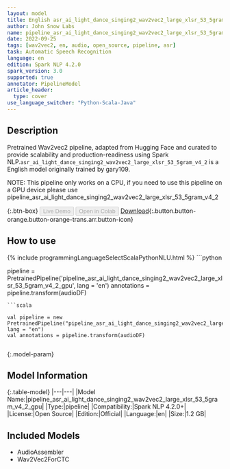 ```yaml
---
layout: model
title: English asr_ai_light_dance_singing2_wav2vec2_large_xlsr_53_5gram_v4_2_gpu TFWav2Vec2ForCTC from gary109
author: John Snow Labs
name: pipeline_asr_ai_light_dance_singing2_wav2vec2_large_xlsr_53_5gram_v4_2_gpu
date: 2022-09-25
tags: [wav2vec2, en, audio, open_source, pipeline, asr]
task: Automatic Speech Recognition
language: en
edition: Spark NLP 4.2.0
spark_version: 3.0
supported: true
annotator: PipelineModel
article_header:
  type: cover
use_language_switcher: "Python-Scala-Java"
---
```


## Description

Pretrained Wav2vec2  pipeline, adapted from Hugging Face and curated to provide scalability and production-readiness using Spark NLP.`asr_ai_light_dance_singing2_wav2vec2_large_xlsr_53_5gram_v4_2` is a English model originally trained by gary109.

NOTE: This pipeline only works on a CPU, if you need to use this pipeline on a GPU device please use pipeline_asr_ai_light_dance_singing2_wav2vec2_large_xlsr_53_5gram_v4_2

{:.btn-box}
<button class="button button-orange" disabled>Live Demo</button>
<button class="button button-orange" disabled>Open in Colab</button>
[Download](https://s3.amazonaws.com/auxdata.johnsnowlabs.com/public/models/pipeline_asr_ai_light_dance_singing2_wav2vec2_large_xlsr_53_5gram_v4_2_gpu_en_4.2.0_3.0_1664085177762.zip){:.button.button-orange.button-orange-trans.arr.button-icon}

## How to use



<div class="tabs-box" markdown="1">
{% include programmingLanguageSelectScalaPythonNLU.html %}
```python

pipeline = PretrainedPipeline('pipeline_asr_ai_light_dance_singing2_wav2vec2_large_xlsr_53_5gram_v4_2_gpu', lang = 'en')
annotations =  pipeline.transform(audioDF)
    
```
```scala

val pipeline = new PretrainedPipeline("pipeline_asr_ai_light_dance_singing2_wav2vec2_large_xlsr_53_5gram_v4_2_gpu", lang = "en")
val annotations = pipeline.transform(audioDF)
    
```
</div>

{:.model-param}
## Model Information

{:.table-model}
|---|---|
|Model Name:|pipeline_asr_ai_light_dance_singing2_wav2vec2_large_xlsr_53_5gram_v4_2_gpu|
|Type:|pipeline|
|Compatibility:|Spark NLP 4.2.0+|
|License:|Open Source|
|Edition:|Official|
|Language:|en|
|Size:|1.2 GB|

## Included Models

- AudioAssembler
- Wav2Vec2ForCTC